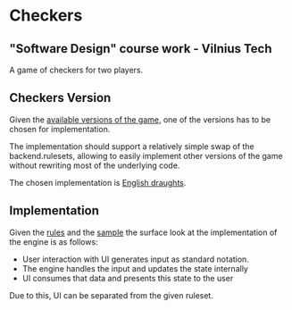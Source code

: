 # Checkers

## "Software Design" course work - Vilnius Tech

A game of checkers for two players.


## Checkers Version

Given the [available versions of the game](https://en.wikipedia.org/wiki/Draughts), one of the versions has to be chosen for implementation. 

The implementation should support a relatively simple swap of the backend.rulesets, allowing to easily implement other versions of the game without rewriting most of the underlying code.

The chosen implementation is [English draughts](https://en.wikipedia.org/wiki/English_draughts).

## Implementation

Given the [rules](RULES.md) and the [sample](SAMPLE.md) the surface look at the implementation of the engine is as follows:

* User interaction with UI generates input as standard notation.
* The engine handles the input and updates the state internally
* UI consumes that data and presents this state to the user

Due to this, UI can be separated from the given ruleset.
